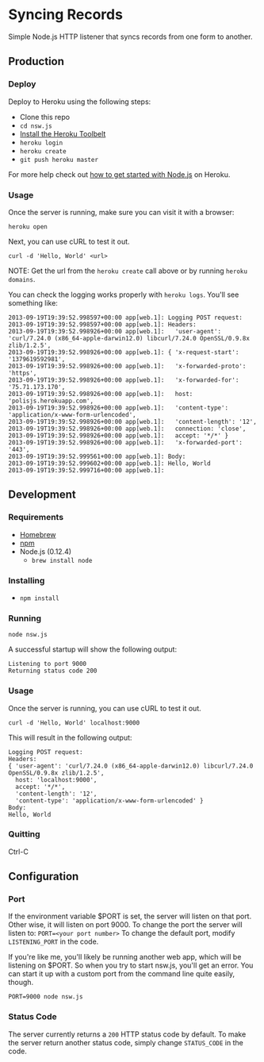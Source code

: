 Syncing Records
========

Simple Node.js HTTP listener that syncs records from one form to another.

Production
----------

### Deploy

Deploy to Heroku using the following steps:

- Clone this repo
- `cd nsw.js`
- [Install the Heroku Toolbelt](https://toolbelt.heroku.com/)
- `heroku login`
- `heroku create`
- `git push heroku master`

For more help check out [how to get started with Node.js](https://devcenter.heroku.com/articles/getting-started-with-nodejs) on Heroku.

### Usage

Once the server is running, make sure you can visit it with a browser:

```
heroku open
```

Next, you can use cURL to test it out.

```
curl -d 'Hello, World' <url>
```

NOTE: Get the url from the `heroku create` call above or by running `heroku domains`.

You can check the logging works properly with `heroku logs`. You'll see
something like:

```
2013-09-19T19:39:52.998597+00:00 app[web.1]: Logging POST request:
2013-09-19T19:39:52.998597+00:00 app[web.1]: Headers:
2013-09-19T19:39:52.998926+00:00 app[web.1]:   'user-agent': 'curl/7.24.0 (x86_64-apple-darwin12.0) libcurl/7.24.0 OpenSSL/0.9.8x zlib/1.2.5',
2013-09-19T19:39:52.998926+00:00 app[web.1]: { 'x-request-start': '1379619592981',
2013-09-19T19:39:52.998926+00:00 app[web.1]:   'x-forwarded-proto': 'https',
2013-09-19T19:39:52.998926+00:00 app[web.1]:   'x-forwarded-for': '75.71.173.170',
2013-09-19T19:39:52.998926+00:00 app[web.1]:   host: 'polisjs.herokuapp.com',
2013-09-19T19:39:52.998926+00:00 app[web.1]:   'content-type': 'application/x-www-form-urlencoded',
2013-09-19T19:39:52.998926+00:00 app[web.1]:   'content-length': '12',
2013-09-19T19:39:52.998926+00:00 app[web.1]:   connection: 'close',
2013-09-19T19:39:52.998926+00:00 app[web.1]:   accept: '*/*' }
2013-09-19T19:39:52.998926+00:00 app[web.1]:   'x-forwarded-port': '443',
2013-09-19T19:39:52.999561+00:00 app[web.1]: Body:
2013-09-19T19:39:52.999602+00:00 app[web.1]: Hello, World
2013-09-19T19:39:52.999716+00:00 app[web.1]:
```

Development
-----------

### Requirements

- [Homebrew](http://brew.sh/)
- [npm](https://npmjs.org/)
- Node.js (0.12.4)
  - `brew install node`

### Installing

- `npm install`

### Running

`node nsw.js`

A successful startup will show the following output:

```
Listening to port 9000
Returning status code 200

```

### Usage

Once the server is running, you can use cURL to test it out.

`curl -d 'Hello, World' localhost:9000`

This will result in the following output:

```
Logging POST request:
Headers:
{ 'user-agent': 'curl/7.24.0 (x86_64-apple-darwin12.0) libcurl/7.24.0 OpenSSL/0.9.8x zlib/1.2.5',
  host: 'localhost:9000',
  accept: '*/*',
  'content-length': '12',
  'content-type': 'application/x-www-form-urlencoded' }
Body:
Hello, World

```

### Quitting

Ctrl-C

Configuration
-------------

### Port

If the environment variable $PORT is set, the server will listen on that port.
Other wise, it will listen on port 9000.  To change the port the server will
listen to: `PORT=<your port number>` To change the default port, modify
`LISTENING_PORT` in the code.

If you're like me, you'll likely be running another web app, which will be
listening on $PORT. So when you try to start nsw.js, you'll get an error.
You can start it up with a custom port from the command line quite easily,
though.

`PORT=9000 node nsw.js`

### Status Code

The server currently returns a `200` HTTP status code by default. To make the
server return another status code, simply change `STATUS_CODE` in the code.

